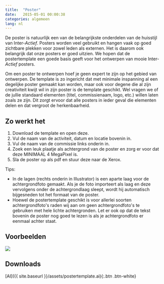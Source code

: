 ```yaml
---
title:  "Poster"
date:   2015-05-01 00:00:38
categories: algemeen
lang: nl
---
```

De poster is natuurlijk een van de belangrijkste onderdelen van de huisstijl van Inter-*Actief*. Posters worden veel gebruikt
 en hangen vaak op goed zichtbare plekken voor zowel leden als externen. Het is daarom ook belangrijk dat onze posters
 er goed uitzien. We hopen dat de postertemplate een goede basis geeft voor het ontwerpen van mooie Inter-*Actief*
 posters.

Om een poster te ontwerpen hoef je geen expert te zijn op het gebied van ontwerpen. De template is zo ingericht dat met
 minimale inspanning al een degelijke poster gemaakt kan worden, maar ook voor degene die al zijn creativiteit kwijt wil
 in zijn poster is de template geschikt. Wel vragen we of de jullie standaard elementen (titel, commissienaam, logo, etc.)
 willen laten zoals ze zijn. Dit zorgt ervoor dat alle posters in ieder geval die elementen delen en dat vergroot de
 herkenbaarheid.

Zo werkt het
-------------
1. Download de template en open deze.
2. Vul de naam van de activiteit, datum en locatie bovenin in.
3. Vul de naam van de commissie links onderin in.
4. Zoek een leuk plaatje als achtergrond van de poster en zorg er voor dat deze MINIMAAL 4 MegaPixel is.
5. Sla de poster op als pdf en stuur deze naar de Xerox.

Tips:

* In de lagen (rechts onderin in Illustrator) is een aparte laag voor de achtergrondfoto gemaakt. Als je de foto importeert als laag en deze vervolgens onder de achtergrondlaag sleept, wordt hij automatisch bijgesneden tot het formaat van de poster.
* Hoewel de postertemplate geschikt is voor allerlei soorten achtergrondfoto's raden wij aan om geen achtergrondfoto's te gebruiken met hele lichte achtergronden. Let er ook op dat de tekst bovenin de poster nog goed te lezen is als je achtergrondfoto er eenmaal achter staat.

Voorbeelden
-----------
<a href="{{ site.baseurl }}/assets/postertemplate.png" data-lightbox="postertemplate" data-title="Postertemplate">
    <img src="{{ site.baseurl }}/assets/postertemplate.png" />
</a>

Downloads
---------
[AI]({{ site.baseurl }}/assets/postertemplate.ai){:.btn .btn-white}
